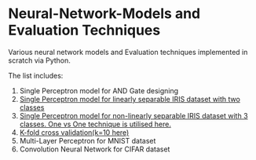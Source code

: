 # Neural-Network-Models and Evaluation Techniques
Various neural network models and Evaluation techniques implemented in scratch via Python.

The list includes:
1. Single Perceptron model for AND Gate designing
2. <a href = "https://github.com/neeraj2681/Neural-Network-Models/tree/main/Perceptron-Model-for-binary-classification-from-Scratch-master">Single Perceptron model for linearly separable IRIS dataset with two classes</a>
3. <a href = "https://github.com/neeraj2681/Neural-Network-Models/tree/main/One-Vs-One-Classification-Model-for-Multi-Class-Classification-from-Scratch-main">Single Perceptron model for non-linearly separable IRIS dataset with 3 classes. One vs One technique is utilised here.</a>
4. <a href = "https://github.com/neeraj2681/Neural-Network-Models/tree/main/10_fold_cross_validation_from_scratch-main">K-fold cross validation(k=10 here)</a>
5. Multi-Layer Perceptron for MNIST dataset
6. Convolution Neural Network for CIFAR dataset
